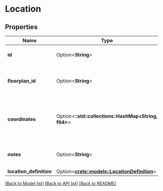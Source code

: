 # Location

## Properties

Name | Type | Description | Notes
------------ | ------------- | ------------- | -------------
**id** | Option<**String**> | Unique identifier for the location | [optional]
**floorplan_id** | Option<**String**> | Unique identifier for the location floorplan image | [optional][readonly]
**coordinates** | Option<**::std::collections::HashMap<String, f64>**> | Users coordinates on the floorplan. Only used when floorplanImage is set | [optional]
**notes** | Option<**String**> | Optional description on the users location | [optional]
**location_definition** | Option<[**crate::models::LocationDefinition**](LocationDefinition.md)> |  | [optional]

[[Back to Model list]](../README.md#documentation-for-models) [[Back to API list]](../README.md#documentation-for-api-endpoints) [[Back to README]](../README.md)


